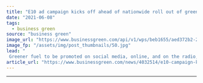 ```yaml
---
title: "E10 ad campaign kicks off ahead of nationwide roll out of greener fuel"
date: "2021-06-08"
tags: 
  - business green
source: "business green"
image_url: "https://www.businessgreen.com/api/v1/wps/beb1655/aed372b2-29d4-40f0-8d45-b2a21f16f467/4/iStock-178989519-185x114.jpg"
image_fp: "/assets/img/post_thumbnails/50.jpg"
lead: "
 Greener fuel to be promoted on social media, online, and on the radio, as well as at petrol forecourts, government announces ..."
article_url: "https://www.businessgreen.com/news/4032514/e10-campaign-kicks-ahead-nationwide-roll-greener-fuel"
---
```


---
